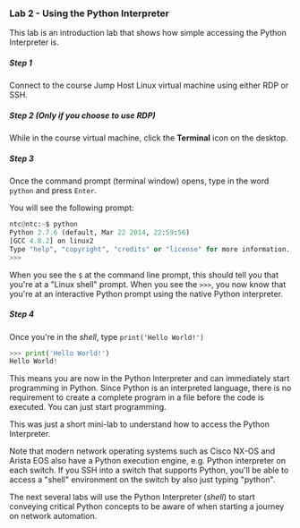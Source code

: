
### Lab 2 - Using the Python Interpreter

This lab is an introduction lab that shows how simple accessing the Python Interpreter is.

##### Step 1

Connect to the course Jump Host Linux virtual machine using either RDP or SSH.

##### Step 2 (Only if you choose to use RDP)

While in the course virtual machine, click the **Terminal** icon on the desktop.

##### Step 3

Once the command prompt (terminal window) opens, type in the word `python` and press `Enter`.

You will see the following prompt:

```python
ntc@ntc:~$ python
Python 2.7.6 (default, Mar 22 2014, 22:59:56)
[GCC 4.8.2] on linux2
Type "help", "copyright", "credits" or "license" for more information.
>>>

```

When you see the `$` at the command line prompt, this should tell you that you're at a "Linux shell" prompt.  When you see the `>>>`, you now know that you're at an interactive Python prompt using the native Python interpreter.

##### Step 4

Once you're in the _shell_, type `print('Hello World!')`

```python
>>> print('Hello World!')
Hello World!

```

This means you are now in the Python Interpreter and can immediately start programming in Python. Since Python is an interpreted language, there is no requirement to create a complete program in a file before the code is executed. You can just start programming.

This was just a short mini-lab to understand how to access the Python Interpreter.

Note that modern network operating systems such as Cisco NX-OS and Arista EOS also have a Python execution engine, e.g. Python interpreter on each switch.  If you SSH into a switch that supports Python, you'll be able to access a "shell" environment on the switch by also just typing "python".  

The next several labs will use the Python Interpreter (_shell_) to start conveying critical Python concepts to be aware of when starting a journey on network automation.
